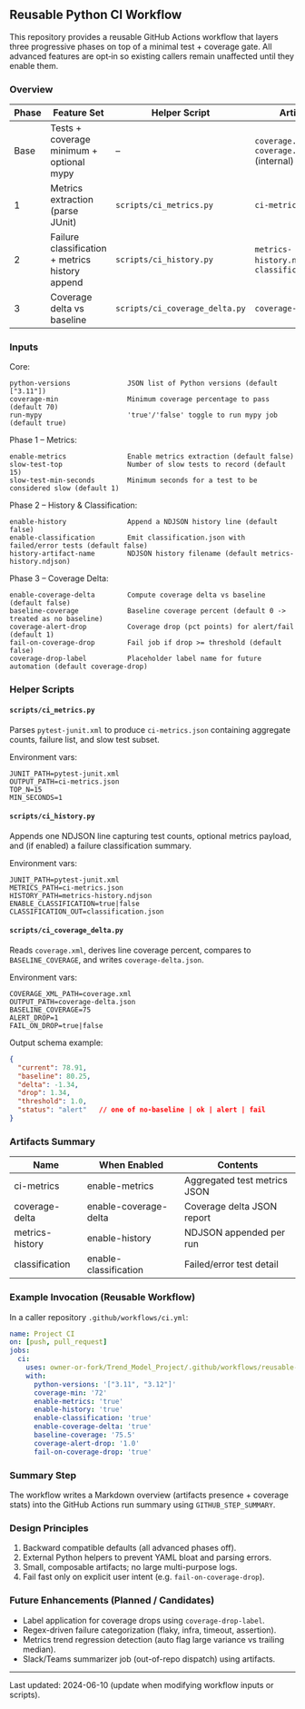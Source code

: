 ## Reusable Python CI Workflow

This repository provides a reusable GitHub Actions workflow that layers three progressive phases on top of a minimal test + coverage gate. All advanced features are opt‑in so existing callers remain unaffected until they enable them.

### Overview

| Phase | Feature Set | Helper Script | Artifacts |
|-------|-------------|---------------|-----------|
| Base  | Tests + coverage minimum + optional mypy | – | `coverage.xml`, `coverage.json` (internal) |
| 1     | Metrics extraction (parse JUnit) | `scripts/ci_metrics.py` | `ci-metrics.json` |
| 2     | Failure classification + metrics history append | `scripts/ci_history.py` | `metrics-history.ndjson`, `classification.json` |
| 3     | Coverage delta vs baseline | `scripts/ci_coverage_delta.py` | `coverage-delta.json` |

### Inputs

Core:
```
python-versions              JSON list of Python versions (default ["3.11"]) 
coverage-min                 Minimum coverage percentage to pass (default 70)
run-mypy                     'true'/'false' toggle to run mypy job (default true)
```

Phase 1 – Metrics:
```
enable-metrics               Enable metrics extraction (default false)
slow-test-top                Number of slow tests to record (default 15)
slow-test-min-seconds        Minimum seconds for a test to be considered slow (default 1)
```

Phase 2 – History & Classification:
```
enable-history               Append a NDJSON history line (default false)
enable-classification        Emit classification.json with failed/error tests (default false)
history-artifact-name        NDJSON history filename (default metrics-history.ndjson)
```

Phase 3 – Coverage Delta:
```
enable-coverage-delta        Compute coverage delta vs baseline (default false)
baseline-coverage            Baseline coverage percent (default 0 -> treated as no baseline)
coverage-alert-drop          Coverage drop (pct points) for alert/fail (default 1)
fail-on-coverage-drop        Fail job if drop >= threshold (default false)
coverage-drop-label          Placeholder label name for future automation (default coverage-drop)
```

### Helper Scripts

#### `scripts/ci_metrics.py`
Parses `pytest-junit.xml` to produce `ci-metrics.json` containing aggregate counts, failure list, and slow test subset.

Environment vars:
```
JUNIT_PATH=pytest-junit.xml
OUTPUT_PATH=ci-metrics.json
TOP_N=15
MIN_SECONDS=1
```

#### `scripts/ci_history.py`
Appends one NDJSON line capturing test counts, optional metrics payload, and (if enabled) a failure classification summary.

Environment vars:
```
JUNIT_PATH=pytest-junit.xml
METRICS_PATH=ci-metrics.json
HISTORY_PATH=metrics-history.ndjson
ENABLE_CLASSIFICATION=true|false
CLASSIFICATION_OUT=classification.json
```

#### `scripts/ci_coverage_delta.py`
Reads `coverage.xml`, derives line coverage percent, compares to `BASELINE_COVERAGE`, and writes `coverage-delta.json`.

Environment vars:
```
COVERAGE_XML_PATH=coverage.xml
OUTPUT_PATH=coverage-delta.json
BASELINE_COVERAGE=75
ALERT_DROP=1
FAIL_ON_DROP=true|false
```

Output schema example:
```json
{
  "current": 78.91,
  "baseline": 80.25,
  "delta": -1.34,
  "drop": 1.34,
  "threshold": 1.0,
  "status": "alert"   // one of no-baseline | ok | alert | fail
}
```

### Artifacts Summary

| Name              | When Enabled | Contents |
|-------------------|--------------|----------|
| ci-metrics        | enable-metrics | Aggregated test metrics JSON |
| coverage-delta    | enable-coverage-delta | Coverage delta JSON report |
| metrics-history   | enable-history | NDJSON appended per run |
| classification    | enable-classification | Failed/error test detail |

### Example Invocation (Reusable Workflow)

In a caller repository `.github/workflows/ci.yml`:
```yaml
name: Project CI
on: [push, pull_request]
jobs:
  ci:
    uses: owner-or-fork/Trend_Model_Project/.github/workflows/reusable-ci-python.yml@phase-2-dev
    with:
      python-versions: '["3.11", "3.12"]'
      coverage-min: '72'
      enable-metrics: 'true'
      enable-history: 'true'
      enable-classification: 'true'
      enable-coverage-delta: 'true'
      baseline-coverage: '75.5'
      coverage-alert-drop: '1.0'
      fail-on-coverage-drop: 'true'
```

### Summary Step
The workflow writes a Markdown overview (artifacts presence + coverage stats) into the GitHub Actions run summary using `GITHUB_STEP_SUMMARY`.

### Design Principles
1. Backward compatible defaults (all advanced phases off).
2. External Python helpers to prevent YAML bloat and parsing errors.
3. Small, composable artifacts; no large multi-purpose logs.
4. Fail fast only on explicit user intent (e.g. `fail-on-coverage-drop`).

### Future Enhancements (Planned / Candidates)
* Label application for coverage drops using `coverage-drop-label`.
* Regex-driven failure categorization (flaky, infra, timeout, assertion).
* Metrics trend regression detection (auto flag large variance vs trailing median).
* Slack/Teams summarizer job (out-of-repo dispatch) using artifacts.

---
Last updated: 2024-06-10 (update when modifying workflow inputs or scripts).
